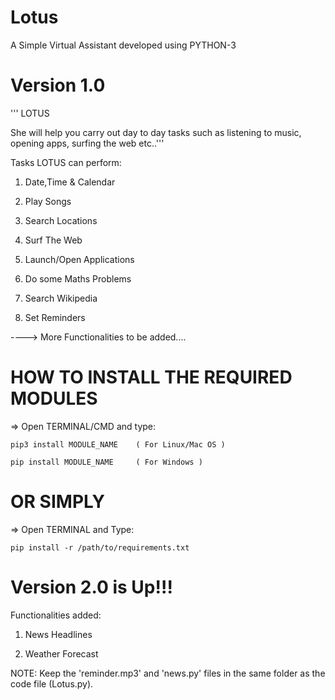 # Lotus
A Simple Virtual Assistant developed using PYTHON-3

# Version 1.0

'''                         LOTUS

She will help you carry out day to day tasks such as listening to music, opening apps, surfing the web etc..'''


Tasks LOTUS can perform:

1. Date,Time & Calendar

2. Play Songs

3. Search Locations

4. Surf The Web

5. Launch/Open Applications

6. Do some Maths Problems

7. Search Wikipedia

8. Set Reminders


----> More Functionalities to be added....


# HOW TO INSTALL THE REQUIRED MODULES

=> Open TERMINAL/CMD and type:

    pip3 install MODULE_NAME    ( For Linux/Mac OS )
    
    pip install MODULE_NAME     ( For Windows )
    
# OR SIMPLY 

=> Open TERMINAL and Type:

    pip install -r /path/to/requirements.txt



# Version 2.0 is Up!!!

Functionalities added: 

1. News Headlines

2. Weather Forecast


NOTE: Keep the 'reminder.mp3' and 'news.py' files in the same folder as the code file (Lotus.py).



